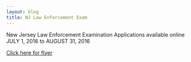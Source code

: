 ```yaml
---
layout: blog
title: NJ Law Enforcement Exam
---
```


New Jersey Law Enforcement Examination
Applications available online
JULY 1, 2016 to AUGUST 31, 2016

[Click here for flyer](https://storage.googleapis.com/static.rutherford-nj.com/police/police%20blog%20posts/LawEnforcementFlyer.doc.pdf)
